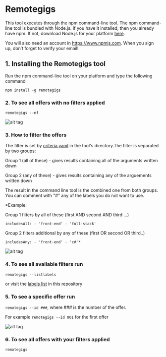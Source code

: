 # Remotegigs

This tool executes through the npm command-line tool. The npm command-line tool is bundled with Node.js. If you have it installed, then you already have npm. If not, download Node.js for your platform [here](https://nodejs.org/en/download/).

You will also need an account in https://www.npmjs.com. When you sign up, don’t forget to verify your email!

## 1. Installing the Remotegigs tool

Run the npm command-line tool on your platform and type the following command

```npm install -g remotegigs```

### 2. To see all offers with no filters applied

```remotegigs --nf```

![alt tag](https://github.com/comrade-coop/remotegigs/blob/master/screenshots/all-offers-npm.png)

### 3. How to filter the offers

The filter is set by [criteria.yaml](https://github.com/comrade-coop/remotegigs/blob/master/TOOL/criteria.yaml) in the tool's directory.The filter is separated by two groups: 

Group 1 (all of these) - gives results containing all of the arguments written down 

Group 2 (any of these) - gives results containing any of the arguements written down

The result in the command line tool is the combined one from both groups. You can comment with "#" any of the labels you do not want to use.

*Example:

Group 1 filters by all of these (first AND second AND third ...)

```includesAll: - 'front-end' - 'full-stack'```

Group 2 filters additional by any of these (first OR second OR third..)

```includesAny: - 'front-end' - 'c#'*```

![alt tag](https://github.com/comrade-coop/remotegigs/blob/master/screenshots/filtered-offers.png)

### 4. To see all available filters run

```remotegigs --listlabels```

or visit the [labels list](https://github.com/comrade-coop/remotegigs/labels) in this repository

### 5. To see a specific offer run

```remotegigs --id ###```, where ### is the number of the offer.

For example ```remotegigs --id 001``` for the first offer

![alt tag](https://github.com/comrade-coop/remotegigs/blob/master/screenshots/single-offer.png)

### 6. To see all offers with your filters applied

```remotegigs```

